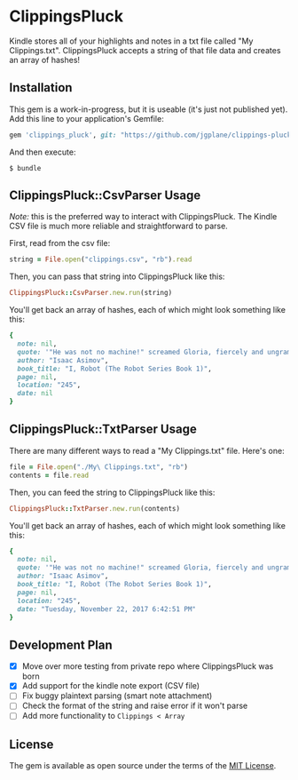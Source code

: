 # ClippingsPluck

Kindle stores all of your highlights and notes in a txt file called "My Clippings.txt". ClippingsPluck accepts a string of that file data and creates an array of hashes!

## Installation

This gem is a work-in-progress, but it is useable (it's just not published yet). Add this line to your application's Gemfile:

```ruby
gem 'clippings_pluck', git: "https://github.com/jgplane/clippings-pluck.git", ref: '65499e1'
```

And then execute:

    $ bundle

## ClippingsPluck::CsvParser Usage

_Note:_ this is the preferred way to interact with ClippingsPluck. The Kindle CSV file is
much more reliable and straightforward to parse.

First, read from the csv file:
```ruby
string = File.open("clippings.csv", "rb").read
```

Then, you can pass that string into ClippingsPluck like this:

```ruby
ClippingsPluck::CsvParser.new.run(string)
```

You'll get back an array of hashes, each of which might look something like this:

```ruby
{
  note: nil,
  quote: '"He was not no machine!" screamed Gloria, fiercely and ungrammatically.',
  author: "Isaac Asimov",
  book_title: "I, Robot (The Robot Series Book 1)",
  page: nil,
  location: "245",
  date: nil
}
```

## ClippingsPluck::TxtParser Usage

There are many different ways to read a "My Clippings.txt" file. Here's one:

```ruby
file = File.open("./My\ Clippings.txt", "rb")
contents = file.read
```

Then, you can feed the string to ClippingsPluck like this:

```ruby
ClippingsPluck::TxtParser.new.run(contents)
```

You'll get back an array of hashes, each of which might look something like this:

```ruby
{
  note: nil, 
  quote: '"He was not no machine!" screamed Gloria, fiercely and ungrammatically.', 
  author: "Isaac Asimov", 
  book_title: "I, Robot (The Robot Series Book 1)", 
  page: nil, 
  location: "245", 
  date: "Tuesday, November 22, 2017 6:42:51 PM"
}
```

## Development Plan

- [X] Move over more testing from private repo where ClippingsPluck was born
- [X] Add support for the kindle note export (CSV file)
- [ ] Fix buggy plaintext parsing (smart note attachment)
- [ ] Check the format of the string and raise error if it won't parse
- [ ] Add more functionality to `Clippings < Array`

## License

The gem is available as open source under the terms of the [MIT License](http://opensource.org/licenses/MIT).

